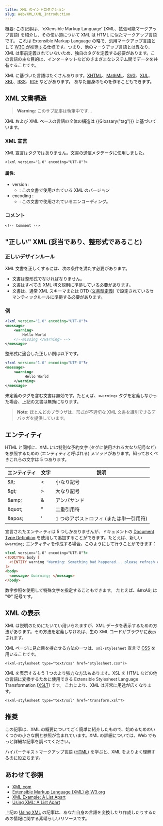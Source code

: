 ```yaml
---
title: XML のイントロダクション
slug: Web/XML/XML_Introduction
---
```

概要: この記事は、'eXtensible Markup Language' (XML、拡張可能マークアップ言語) を紹介し、その使い道について XML は HTML に似たマークアップ言語です。 これは Extensible Markup Language の略で、汎用マークアップ言語として [W3C が推奨する](https://www.w3.org/TR/xml/)仕様です。つまり、他のマークアップ言語とは異なり、XML は事前定義されていないため、独自のタグを定義する必要があります。この言語の主な目的は、インターネットなどのさまざまなシステム間でデータを共有することです。

XML に基づいた言語はたくさんあります。[XHTML](/ja/docs/XHTML)、[MathML](/ja/docs/Web/MathML)、[SVG](/ja/docs/Web/SVG)、[XUL](/ja/docs/Mozilla/Tech/XUL)、[XBL](/ja/docs/XBL)、[RSS](/ja/docs/Archive/RSS)、[RDF](/ja/docs/RDF) などがあります。 あなた自身のものを作ることもできます。

## XML 文書構造

> **Warning:** このサブ記事は執筆中です...

XML および XML ベースの言語の全体の構造は {{Glossary("tag")}} に基づいています。

### XML 宣言

XML 宣言はタグではありません。文書の送信メタデータに使用しました。

```
<?xml version="1.0" encoding="UTF-8"?>
```

#### 属性:

- version :
  - : この文書で使用されている XML のバージョン
- encoding :
  - : この文書で使用されているエンコーディング。

### コメント

```
<!-- Comment -->
```

## "正しい" XML (妥当であり、整形式であること)

### 正しいデザインルール

XML 文書を正しくするには、次の条件を満たす必要があります。

- 文書は整形式でなければなりません。
- 文書はすべての XML 構文規則に準拠している必要があります。
- 文書は、通常 XML スキーマまたは DTD ([文書型定義](/ja/docs/Glossary/DTD)) で設定されているセマンティックルールに準拠する必要があります。

### 例

```xml
<?xml version="1.0" encoding="UTF-8"?>
<message>
    <warning>
        Hello World
    <!--missing </warning> -->
</message>
```

整形式に適合した正しい例は以下です。

```xml
<?xml version="1.0" encoding="UTF-8"?>
<message>
    <warning>
         Hello World
    </warning>
</message>
```

未定義のタグを含む文書は無効です。たとえば、`<warning>` タグを定義しなかった場合、上記の文書は無効になります。

> **Note:** ほとんどのブラウザは、形式が不適切な XML 文書を識別できるデバッガを提供しています。

## エンティティ

HTML と同様に、XML には特別な予約文字 (タグに使用される大なり記号など) を参照するための (エンティティと呼ばれる) メソッドがあります。知っておくべきこれらの文字は 5 つあります。

| エンティティ | 文字 | 説明                                    |
| ------------ | ---- | --------------------------------------- |
| \&lt;        | <    | 小なり記号                              |
| \&gt;        | >    | 大なり記号                              |
| \&amp;       | &    | アンパサンド                            |
| \&quot;      | "    | 二重引用符                              |
| \&apos;      | '    | 1 つのアポストロフィ (または単一引用符) |

宣言されたエンティティは 5 つしかありませんが、ドキュメントの [Document Type Definition](/ja/docs/Glossary/DTD) を使用して追加することができます。たとえば、新しい `&warning;` エンティティを作成する場合。このようにして行うことができます：

```html
<?xml version="1.0" encoding="UTF-8"?>
<!DOCTYPE body [
  <!ENTITY warning "Warning: Something bad happened... please refresh and try again.">
]>
<body>
  <message> &warning; </message>
</body>
```

数字参照を使用して特殊文字を指定することもできます。 たとえば、\&#xA9; は "©" 記号です。

## XML の表示

XML は説明のためにたいてい用いられますが、XML データを表示するための方法があります。その方法を定義しなければ、生の XML コードがブラウザに表示されます。

XML ページに見た目を持たせる方法の一つは、`xml-stylesheet` 宣言で [CSS](/ja/docs/Web/CSS) を用いることです。

```
<?xml-stylesheet type="text/css" href="stylesheet.css"?>
```

XML を表示するもう 1 つのより強力な方法もあります。XSL を HTML などの他の言語に変換するために使用できる Extensible Stylesheet Language Transformation ([XSLT](/ja/docs/Web/XSLT)) です。 これにより、XML は非常に用途が広くなります。

```
<?xml-stylesheet type="text/xsl" href="transform.xsl"?>
```

## 推奨

この記事は、XML の概要についてごく簡単に紹介したもので、始めるためのいくつかの小さな例と参照が含まれています。XML の詳細については、Web でもっと詳細な記事を調べてください。

ハイパーテキストマークアップ言語 ([HTML](/ja/docs/Web/HTML)) を学ぶと、XML をよりよく理解するのに役立ちます。

## あわせて参照

- [XML.com](http://www.xml.com/)
- [Extensible Markup Language (XML) @ W3.org](https://www.w3.org/XML/)
- [XML Example: A List Apart](http://www.alistapart.com/d/usingxml/xml_uses_a.html)
- [Using XML: A List Apart](http://www.alistapart.com/articles/usingxml/)

上記の [Using XML](http://www.alistapart.com/articles/usingxml/) の記事は、あなた自身の言語を変換したり作成したりするための情報に関する素晴らしいリソースです。

